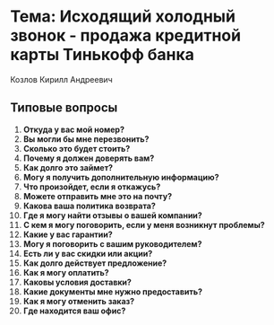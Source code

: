 # Тема: Исходящий холодный звонок - продажа кредитной карты Тинькофф банка
Козлов Кирилл Андреевич

## Типовые вопросы

1. **Откуда у вас мой номер?**
2. **Вы могли бы мне перезвонить?**
3. **Сколько это будет стоить?**
4. **Почему я должен доверять вам?**
5. **Как долго это займет?**
6. **Могу я получить дополнительную информацию?**
7. **Что произойдет, если я откажусь?**
8. **Можете отправить мне это на почту?**
9. **Какова ваша политика возврата?**
10. **Где я могу найти отзывы о вашей компании?**
11. **С кем я могу поговорить, если у меня возникнут проблемы?**
12. **Какие у вас гарантии?**
13. **Могу я поговорить с вашим руководителем?**
14. **Есть ли у вас скидки или акции?**
15. **Как долго действует предложение?**
16. **Как я могу оплатить?**
17. **Каковы условия доставки?**
18. **Какие документы мне нужно предоставить?**
19. **Как я могу отменить заказ?**
20. **Где находится ваш офис?**
